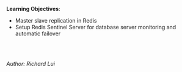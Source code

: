 **Learning Objectives**:

* Master slave replication in Redis
* Setup Redis Sentinel Server for database server monitoring and automatic failover




<br/><br/>

*Author: Richard Lui*

